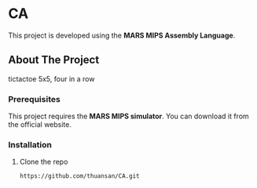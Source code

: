 # CA

This project is developed using the **MARS MIPS Assembly Language**.

## About The Project

tictactoe 5x5, four in a row

### Prerequisites

This project requires the **MARS MIPS simulator**. You can download it from the official website.

### Installation

1. Clone the repo
   ```sh
   https://github.com/thuansan/CA.git

